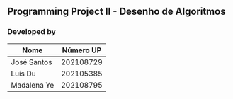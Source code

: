 ## Programming Project II - Desenho de Algoritmos

### Developed by

| Nome        | Número UP |
|-------------|-----------|
| José Santos | 202108729 |
| Luís Du     | 202105385 |
| Madalena Ye | 202108795 |


